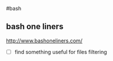 #bash

## bash one liners
http://www.bashoneliners.com/

- [ ] find something useful for files filtering
